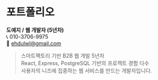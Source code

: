 # 포트폴리오

**도예지 / 웹 개발자 (5년차)**  
📞 010-3706-9975  
📧 ehdulwl@gmail.com  

> 스마트팩토리 기반 B2B 웹 개발 5년차  
> React, Express, PostgreSQL 기반의 프로젝트 경험 다수  
> 사용자의 니즈에 집중하는 웹 서비스를 만드는 개발자입니다.
